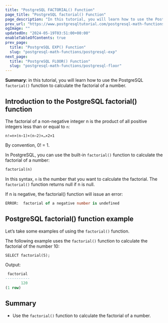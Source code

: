 ```yaml
---
title: "PostgreSQL FACTORIAL() Function"
page_title: "PostgreSQL factorial() Function"
page_description: "In this tutorial, you will learn how to use the PostgreSQL factorial() function to calculate the factorial of a number."
prev_url: "https://www.postgresqltutorial.com/postgresql-math-functions/postgresql-factorial/"
ogImage: ""
updatedOn: "2024-05-19T03:51:00+00:00"
enableTableOfContents: true
prev_page: 
  title: "PostgreSQL EXP() Function"
  slug: "postgresql-math-functions/postgresql-exp"
next_page: 
  title: "PostgreSQL FLOOR() Function"
  slug: "postgresql-math-functions/postgresql-floor"
---
```





**Summary**: in this tutorial, you will learn how to use the PostgreSQL `factorial()` function to calculate the factorial of a number.


## Introduction to the PostgreSQL factorial() function

The factorial of a non\-negative integer n is the product of all positive integers less than or equal to `n`:


```plaintextsql
n!=n×(n−1)×(n−2)×…×2×1
```
By convention, 0! \= 1\.

In PostgreSQL, you can use the built\-in `factorial()` function to calculate the factorial of a number:


```sql
factorial(n)
```
In this syntax, `n` is the number that you want to calculate the factorial. The `factorial()` function returns null if n is null.

If n is negative, the factorial() function will issue an error:


```sql
ERROR:  factorial of a negative number is undefined
```

## PostgreSQL factorial() function example

Let’s take some examples of using the `factorial()` function.

The following example uses the `factorial()` function to calculate the factorial of the number 10:


```
SELECT factorial(5);
```
Output:


```sql
 factorial
-----------
       120
(1 row)
```

## Summary

* Use the `factorial()` function to calculate the factorial of a number.

